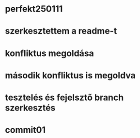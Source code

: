 # perfekt250111
# szerkesztettem a readme-t
# konfliktus megoldása
# második konfliktus is megoldva
# tesztelés és fejelsztő branch szerkesztés
# commit01


